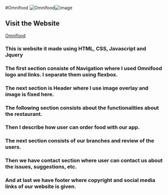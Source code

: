 #Omnifood
![Omnifood](https://github.com/HarshDubey1011/RestaurantWebsiteFrontend/assets/64142529/66120ce7-3aa5-454f-86f0-b8a39a20a450)![image](https://github.com/HarshDubey1011/RestaurantWebsiteFrontend/assets/64142529/7df3f778-1632-42b3-8d41-a30b7ce2ad95)
## Visit the Website
[Omnifood]('https://effervescent-torte-454e6a.netlify.app')

### This is website it made using HTML, CSS, Javascript and Jquery
### The first section consiste of Navigation where I used Omnifood logo and links. I separate them using flexbox.
### The next section is Header where I use image overlay and image is fixed here.
### The following section consists about the functionalities about the restaurant. 
### Then I describe how user can order food with our app.
### The next section consists of our branches and review of the users.
### Then we have contact section where user can contact us about the issues, suggestions, etc.
### And at last we have footer where copyright and social media links of our website is given.
